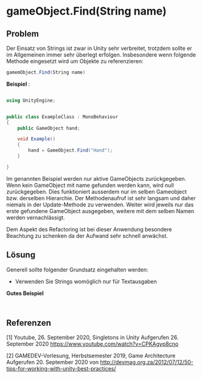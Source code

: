 # gameObject.Find(String name)

## Problem

Der Einsatz von Strings ist zwar in Unity sehr verbreitet, trotzdem sollte er im Allgemeinen immer sehr überlegt erfolgen.
Insbesondere wenn folgende Methode eingesetzt wird um Objekte zu referenzieren:

```csharp
gamemObject.Find(String name)
```

**Beispiel** :
```csharp

using UnityEngine;


public class ExampleClass : MonoBehaviour
{
    public GameObject hand;

    void Example()
    {
        hand = GameObject.Find("Hand");
    }

}
```

Im genannten Beispiel werden nur aktive GameObjects zurückgegeben. Wenn kein GameObject mit name gefunden werden kann, wird null zurückgegeben.
Dies funktioniert ausserdem nur im selben Gameobject bzw. derselben Hierarchie. Der Methodenaufruf ist sehr langsam und daher niemals in der Update-Methode zu verwenden.
Weiter wird jeweils nur das erste gefundene GameObject ausgegeben, weitere mit dem selben Namen werden vernachlässigt.

Dem Aspekt des Refactoring ist bei dieser Anwendung  besondere Beachtung zu schenken da der Aufwand sehr schnell anwächst.  


## Lösung

Generell sollte folgender Grundsatz eingehalten werden:

* Verwenden Sie Strings womöglich nur für Textausgaben


**Gutes Beispiel**
```csharp



```


## Referenzen

[1]
Youtube, 26. September 2020, Singletons in Unity
Aufgerufen 26. September 2020 https://www.youtube.com/watch?v=CPKAgyp8cno

[2]
GAMEDEV-Vorlesung, Herbstsemester 2019, Game Architecture
Aufgerufen 20. September 2020 von http://devmag.org.za/2012/07/12/50-tips-for-working-with-unity-best-practices/


